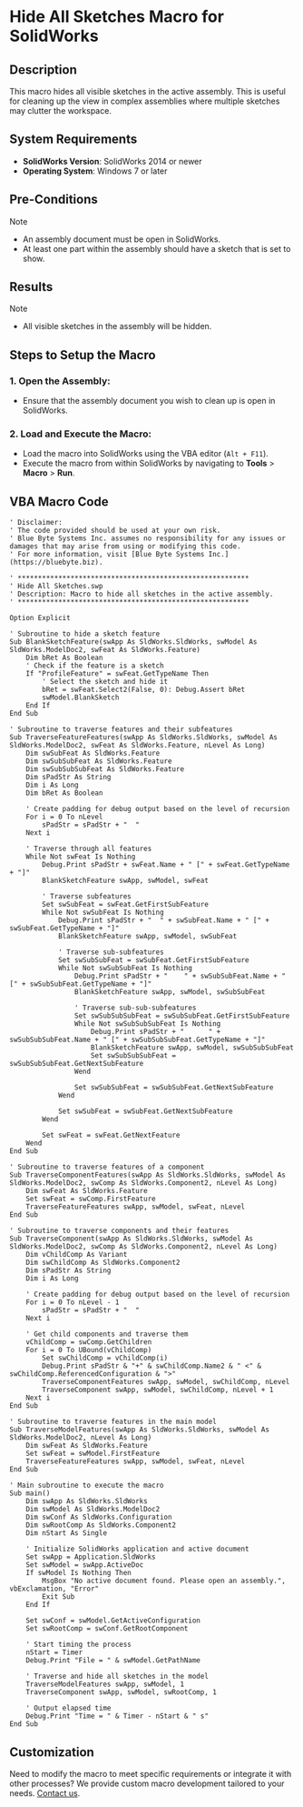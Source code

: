 # Hide All Sketches Macro for SolidWorks

## Description
This macro hides all visible sketches in the active assembly. This is useful for cleaning up the view in complex assemblies where multiple sketches may clutter the workspace.

## System Requirements
- **SolidWorks Version**: SolidWorks 2014 or newer
- **Operating System**: Windows 7 or later

## Pre-Conditions
> [!NOTE]
> - An assembly document must be open in SolidWorks.
> - At least one part within the assembly should have a sketch that is set to show.

## Results
> [!NOTE]
> - All visible sketches in the assembly will be hidden.

## Steps to Setup the Macro

### 1. **Open the Assembly**:
   - Ensure that the assembly document you wish to clean up is open in SolidWorks.

### 2. **Load and Execute the Macro**:
   - Load the macro into SolidWorks using the VBA editor (`Alt + F11`).
   - Execute the macro from within SolidWorks by navigating to **Tools** > **Macro** > **Run**.

## VBA Macro Code

```vbnet
' Disclaimer:
' The code provided should be used at your own risk.  
' Blue Byte Systems Inc. assumes no responsibility for any issues or damages that may arise from using or modifying this code.  
' For more information, visit [Blue Byte Systems Inc.](https://bluebyte.biz).

' *********************************************************
' Hide All Sketches.swp
' Description: Macro to hide all sketches in the active assembly.
' *********************************************************

Option Explicit

' Subroutine to hide a sketch feature
Sub BlankSketchFeature(swApp As SldWorks.SldWorks, swModel As SldWorks.ModelDoc2, swFeat As SldWorks.Feature)
    Dim bRet As Boolean
    ' Check if the feature is a sketch
    If "ProfileFeature" = swFeat.GetTypeName Then
        ' Select the sketch and hide it
        bRet = swFeat.Select2(False, 0): Debug.Assert bRet
        swModel.BlankSketch
    End If
End Sub

' Subroutine to traverse features and their subfeatures
Sub TraverseFeatureFeatures(swApp As SldWorks.SldWorks, swModel As SldWorks.ModelDoc2, swFeat As SldWorks.Feature, nLevel As Long)
    Dim swSubFeat As SldWorks.Feature
    Dim swSubSubFeat As SldWorks.Feature
    Dim swSubSubSubFeat As SldWorks.Feature
    Dim sPadStr As String
    Dim i As Long
    Dim bRet As Boolean

    ' Create padding for debug output based on the level of recursion
    For i = 0 To nLevel
        sPadStr = sPadStr + "  "
    Next i

    ' Traverse through all features
    While Not swFeat Is Nothing
        Debug.Print sPadStr + swFeat.Name + " [" + swFeat.GetTypeName + "]"
        BlankSketchFeature swApp, swModel, swFeat

        ' Traverse subfeatures
        Set swSubFeat = swFeat.GetFirstSubFeature
        While Not swSubFeat Is Nothing
            Debug.Print sPadStr + "  " + swSubFeat.Name + " [" + swSubFeat.GetTypeName + "]"
            BlankSketchFeature swApp, swModel, swSubFeat

            ' Traverse sub-subfeatures
            Set swSubSubFeat = swSubFeat.GetFirstSubFeature
            While Not swSubSubFeat Is Nothing
                Debug.Print sPadStr + "    " + swSubSubFeat.Name + " [" + swSubSubFeat.GetTypeName + "]"
                BlankSketchFeature swApp, swModel, swSubSubFeat

                ' Traverse sub-sub-subfeatures
                Set swSubSubSubFeat = swSubSubFeat.GetFirstSubFeature
                While Not swSubSubSubFeat Is Nothing
                    Debug.Print sPadStr + "      " + swSubSubSubFeat.Name + " [" + swSubSubSubFeat.GetTypeName + "]"
                    BlankSketchFeature swApp, swModel, swSubSubSubFeat
                    Set swSubSubSubFeat = swSubSubSubFeat.GetNextSubFeature
                Wend

                Set swSubSubFeat = swSubSubFeat.GetNextSubFeature
            Wend

            Set swSubFeat = swSubFeat.GetNextSubFeature
        Wend

        Set swFeat = swFeat.GetNextFeature
    Wend
End Sub

' Subroutine to traverse features of a component
Sub TraverseComponentFeatures(swApp As SldWorks.SldWorks, swModel As SldWorks.ModelDoc2, swComp As SldWorks.Component2, nLevel As Long)
    Dim swFeat As SldWorks.Feature
    Set swFeat = swComp.FirstFeature
    TraverseFeatureFeatures swApp, swModel, swFeat, nLevel
End Sub

' Subroutine to traverse components and their features
Sub TraverseComponent(swApp As SldWorks.SldWorks, swModel As SldWorks.ModelDoc2, swComp As SldWorks.Component2, nLevel As Long)
    Dim vChildComp As Variant
    Dim swChildComp As SldWorks.Component2
    Dim sPadStr As String
    Dim i As Long

    ' Create padding for debug output based on the level of recursion
    For i = 0 To nLevel - 1
        sPadStr = sPadStr + "  "
    Next i

    ' Get child components and traverse them
    vChildComp = swComp.GetChildren
    For i = 0 To UBound(vChildComp)
        Set swChildComp = vChildComp(i)
        Debug.Print sPadStr & "+" & swChildComp.Name2 & " <" & swChildComp.ReferencedConfiguration & ">"
        TraverseComponentFeatures swApp, swModel, swChildComp, nLevel
        TraverseComponent swApp, swModel, swChildComp, nLevel + 1
    Next i
End Sub

' Subroutine to traverse features in the main model
Sub TraverseModelFeatures(swApp As SldWorks.SldWorks, swModel As SldWorks.ModelDoc2, nLevel As Long)
    Dim swFeat As SldWorks.Feature
    Set swFeat = swModel.FirstFeature
    TraverseFeatureFeatures swApp, swModel, swFeat, nLevel
End Sub

' Main subroutine to execute the macro
Sub main()
    Dim swApp As SldWorks.SldWorks
    Dim swModel As SldWorks.ModelDoc2
    Dim swConf As SldWorks.Configuration
    Dim swRootComp As SldWorks.Component2
    Dim nStart As Single

    ' Initialize SolidWorks application and active document
    Set swApp = Application.SldWorks
    Set swModel = swApp.ActiveDoc
    If swModel Is Nothing Then
        MsgBox "No active document found. Please open an assembly.", vbExclamation, "Error"
        Exit Sub
    End If

    Set swConf = swModel.GetActiveConfiguration
    Set swRootComp = swConf.GetRootComponent

    ' Start timing the process
    nStart = Timer
    Debug.Print "File = " & swModel.GetPathName

    ' Traverse and hide all sketches in the model
    TraverseModelFeatures swApp, swModel, 1
    TraverseComponent swApp, swModel, swRootComp, 1

    ' Output elapsed time
    Debug.Print "Time = " & Timer - nStart & " s"
End Sub
```

## Customization
Need to modify the macro to meet specific requirements or integrate it with other processes? We provide custom macro development tailored to your needs. [Contact us](https://bluebyte.biz/contact).